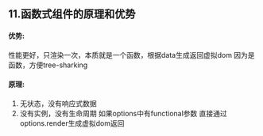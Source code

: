 ## 11.函数式组件的原理和优势

#### 优势:
性能更好，只渲染一次，本质就是一个函数，根据data生成返回虚拟dom
因为是函数，方便tree-sharking

#### 原理: 
1. 无状态，没有响应式数据
2. 没有实例，没有生命周期
如果options中有functional参数 直接通过options.render生成虚拟dom返回

